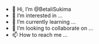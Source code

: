 - 👋 Hi, I’m @BetaliSukima
- 👀 I’m interested in ...
- 🌱 I’m currently learning ...
- 💞️ I’m looking to collaborate on ...
- 📫 How to reach me ...

<!---
BetaliSukima/BetaliSukima is a ✨ special ✨ repository because its `README.md` (this file) appears on your GitHub profile.
You can click the Preview link to take a look at your changes.
--->
